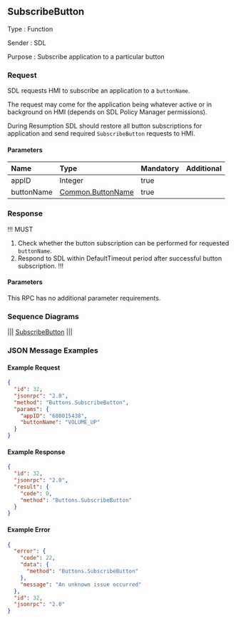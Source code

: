 ## SubscribeButton

Type
: Function  

Sender
: SDL

Purpose
: Subscribe application to a particular button

### Request
SDL requests HMI to subscribe an application to a `buttonName`.

The request may come for the application being whatever active or in background on HMI (depends on SDL Policy Manager permissions).

During Resumption SDL should restore all button subscriptions for application and send required `SubscribeButton` requests to HMI.

#### Parameters

|Name|Type|Mandatory|Additional|
|:---|:---|:--------|:---------|
|appID|Integer|true||
|buttonName|[Common.ButtonName](../../common/enums/#buttonname)|true||

### Response

!!! MUST
1. Check whether the button subscription can be performed for requested `buttonName`.
2. Respond to SDL within DefaultTimeout period after successful button subscription.
!!!

#### Parameters
This RPC has no additional parameter requirements.

### Sequence Diagrams

|||
[SubscribeButton](./assets/SubscribeButton.png)
|||

### JSON Message Examples

#### Example Request

```json
{
  "id": 32,
  "jsonrpc": "2.0",
  "method": "Buttons.SubscribeButton",
  "params": {
    "appID": "680015438",
    "buttonName": "VOLUME_UP"
  }
}
```

#### Example Response

```json
{
  "id": 32,
  "jsonrpc": "2.0",
  "result": {
    "code": 0,
    "method": "Buttons.SubscribeButton"
  }
}
```

#### Example Error

```json
{
  "error": {
    "code": 22,
    "data": {
      "method": "Buttons.SubscribeButton"
    },
    "message": "An unknown issue occurred"
  },
  "id": 32,
  "jsonrpc": "2.0"
}
```
